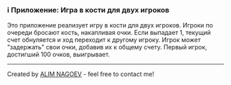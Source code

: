 ### ℹ️ Приложение: Игра в кости для двух игроков

Это приложение реализует игру в кости для двух игроков. Игроки по очереди бросают кость,
накапливая очки. Если выпадает 1, текущий счет обнуляется и ход переходит к другому игроку.
Игрок может "задержать" свои очки, добавив их к общему счету. Первый игрок, достигший 100 очков, выигрывает.

-----
Created by [ALIM NAGOEV](https://github.com/nagoev-id) - feel free to contact me!

